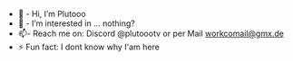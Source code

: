 - 👋 - Hi, I’m Plutooo
- 👀 - I’m interested in ... nothing?
- 📫- Reach me on: Discord @plutoootv or per Mail workcomail@gmx.de
- ⚡ Fun fact: I dont know why I'am here

<!---
plutooo-gh/plutooo-gh is a ✨ special ✨ repository because its `README.md` (this file) appears on your GitHub profile.
You can click the Preview link to take a look at your changes.
--->
